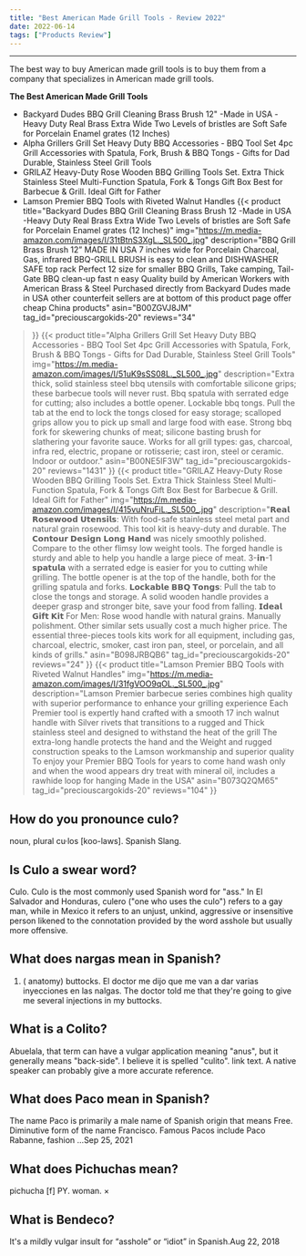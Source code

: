 ```yaml
---
title: "Best American Made Grill Tools - Review 2022"
date: 2022-06-14
tags: ["Products Review"]
---
```


---


The best way to buy American made grill tools is to buy them from a company that specializes in American made grill tools.

**The Best American Made Grill Tools**
* Backyard Dudes BBQ Grill Cleaning Brass Brush 12" -Made in USA -Heavy Duty Real Brass Extra Wide Two Levels of bristles are Soft Safe for Porcelain Enamel grates (12 Inches)
* Alpha Grillers Grill Set Heavy Duty BBQ Accessories - BBQ Tool Set 4pc Grill Accessories with Spatula, Fork, Brush & BBQ Tongs - Gifts for Dad Durable, Stainless Steel Grill Tools
* GRILAZ Heavy-Duty Rose Wooden BBQ Grilling Tools Set. Extra Thick Stainless Steel Multi-Function Spatula, Fork & Tongs Gift Box Best for Barbecue & Grill. Ideal Gift for Father
* Lamson Premier BBQ Tools with Riveted Walnut Handles
{{< product 
title="Backyard Dudes BBQ Grill Cleaning Brass Brush 12  -Made in USA -Heavy Duty Real Brass Extra Wide Two Levels of bristles are Soft Safe for Porcelain Enamel grates (12 Inches)"
img="https://m.media-amazon.com/images/I/31tBtnS3XgL._SL500_.jpg"
description="BBQ Grill Brass Brush 12” MADE IN USA 7 inches wide for Porcelain Charcoal, Gas, infrared BBQ-GRILL BRUSH is easy to clean and DISHWASHER SAFE top rack Perfect 12  size for smaller BBQ Grills, Take camping, Tail-Gate BBQ clean-up fast n easy Quality build by American Workers with American Brass & Steel Purchased directly from Backyard Dudes made in USA other counterfeit sellers are at bottom of this product page offer cheap China products"
asin="B00ZGVJ8JM"
tag_id="preciouscargokids-20"
reviews="34"
>}} 
{{< product 
title="Alpha Grillers Grill Set Heavy Duty BBQ Accessories - BBQ Tool Set 4pc Grill Accessories with Spatula, Fork, Brush & BBQ Tongs - Gifts for Dad Durable, Stainless Steel Grill Tools"
img="https://m.media-amazon.com/images/I/51uK9sSS08L._SL500_.jpg"
description="Extra thick, solid stainless steel bbq utensils with comfortable silicone grips; these barbecue tools will never rust. Bbq spatula with serrated edge for cutting; also includes a bottle opener. Lockable bbq tongs. Pull the tab at the end to lock the tongs closed for easy storage; scalloped grips allow you to pick up small and large food with ease. Strong bbq fork for skewering chunks of meat; silicone basting brush for slathering your favorite sauce. Works for all grill types: gas, charcoal, infra red, electric, propane or rotisserie; cast iron, steel or ceramic. Indoor or outdoor."
asin="B00NE5IF3W"
tag_id="preciouscargokids-20"
reviews="1431"
>}} 
{{< product 
title="GRILAZ Heavy-Duty Rose Wooden BBQ Grilling Tools Set. Extra Thick Stainless Steel Multi-Function Spatula, Fork & Tongs Gift Box Best for Barbecue & Grill. Ideal Gift for Father"
img="https://m.media-amazon.com/images/I/415vuNruFiL._SL500_.jpg"
description="𝗥𝗲𝗮𝗹 𝗥𝗼𝘀𝗲𝘄𝗼𝗼𝗱 𝗨𝘁𝗲𝗻𝘀𝗶𝗹𝘀: With food-safe stainless steel metal part and natural grain rosewood. This tool kit is heavy-duty and durable. The 𝗖𝗼𝗻𝘁𝗼𝘂𝗿 𝗗𝗲𝘀𝗶𝗴𝗻 𝗟𝗼𝗻𝗴 𝗛𝗮𝗻𝗱 was nicely smoothly polished. Compare to the other flimsy low weight tools. The forged handle is sturdy and able to help you handle a large piece of meat. 3-𝗶𝗻-1 𝘀𝗽𝗮𝘁𝘂𝗹𝗮 with a serrated edge is easier for you to cutting while grilling. The bottle opener is at the top of the handle, both for the grilling spatula and forks. 𝗟𝗼𝗰𝗸𝗮𝗯𝗹𝗲 𝗕𝗕𝗤 𝗧𝗼𝗻𝗴𝘀: Pull the tab to close the tongs and storage. A solid wooden handle provides a deeper grasp and stronger bite, save your food from falling. 𝗜𝗱𝗲𝗮𝗹 𝗚𝗶𝗳𝘁 𝗞𝗶𝘁 For Men: Rose wood handle with natural grains. Manually polishment. Other similar sets usually cost a much higher price. The essential three-pieces tools kits work for all equipment, including gas, charcoal, electric, smoker, cast iron pan, steel, or porcelain, and all kinds of grills."
asin="B098JRBQB6"
tag_id="preciouscargokids-20"
reviews="24"
>}} 
{{< product 
title="Lamson Premier BBQ Tools with Riveted Walnut Handles"
img="https://m.media-amazon.com/images/I/31fgVOO9qOL._SL500_.jpg"
description="Lamson Premier barbecue series combines high quality with superior performance to enhance your grilling experience Each Premier tool is expertly hand crafted with a smooth 17 inch walnut handle with Silver rivets that transitions to a rugged and Thick stainless steel and designed to withstand the heat of the grill The extra-long handle protects the hand and the Weight and rugged construction speaks to the Lamson workmanship and superior quality To enjoy your Premier BBQ Tools for years to come hand wash only and when the wood appears dry treat with mineral oil, includes a rawhide loop for hanging Made in the USA"
asin="B073Q2QM65"
tag_id="preciouscargokids-20"
reviews="104"
>}} 
## How do you pronounce culo?
noun, plural cu·los [koo-laws]. Spanish Slang.

## Is Culo a swear word?
Culo. Culo is the most commonly used Spanish word for "ass." In El Salvador and Honduras, culero ("one who uses the culo") refers to a gay man, while in Mexico it refers to an unjust, unkind, aggressive or insensitive person likened to the connotation provided by the word asshole but usually more offensive.

## What does nargas mean in Spanish?
1. ( anatomy) buttocks. El doctor me dijo que me van a dar varias inyecciones en las nalgas. The doctor told me that they're going to give me several injections in my buttocks.

## What is a Colito?
Abuelala, that term can have a vulgar application meaning "anus", but it generally means "back-side". I believe it is spelled "culito". link text. A native speaker can probably give a more accurate reference.

## What does Paco mean in Spanish?
The name Paco is primarily a male name of Spanish origin that means Free. Diminutive form of the name Francisco. Famous Pacos include Paco Rabanne, fashion ...Sep 25, 2021

## What does Pichuchas mean?
pichucha [f] PY. woman. ×

## What is Bendeco?
It's a mildly vulgar insult for “asshole” or “idiot” in Spanish.Aug 22, 2018

